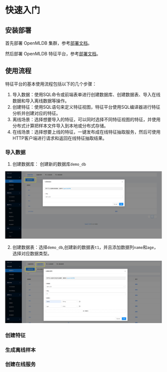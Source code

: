 # 快速入门

## 安装部署

首先部署 OpenMLDB 集群，参考[部署文档](https://openmldb.ai/docs/zh/main/quickstart/openmldb_quickstart.html#id3)。

然后部署 OpenMLDB 特征平台，参考[部署文档](./install/package.md)。

## 使用流程

特征平台的基本使用流程包括以下的几个步骤：

1. 导入数据：使用SQL命令或前端表单进行创建数据库、创建数据表、导入在线数据和导入离线数据等操作。
2. 创建特征：使用SQL语句来定义特征视图，特征平台使用SQL编译器进行特征分析并创建对应的特征。
3. 离线场景：选择想要导入的特征，可以同时选择不同特征视图的特征，并使用分布式计算把样本文件导入到本地或分布式存储。
4. 在线场景：选择想要上线的特征，一键发布成在线特征抽取服务，然后可使用HTTP客户端进行请求和返回在线特征抽取结果。

### 导入数据

1. 创建数据库： 创建新的数据库`demo_db`

![create_db](../images/create_db.png)

2. 创建数据表：选择`demo_db`,创建新的数据表`t1`，并且添加数据列`name`和`age`，选择对应数据类型。

![create_table](../images/create_table.png)

### 创建特征

### 生成离线样本

### 创建在线服务